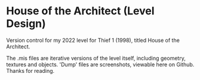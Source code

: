 # House of the Architect (Level Design)
Version control for my 2022 level for Thief 1 (1998), titled House of the Architect.

The .mis files are iterative versions of the level itself, including geometry, textures and objects.
'Dump' files are screenshots, viewable here on Github.
Thanks for reading.
